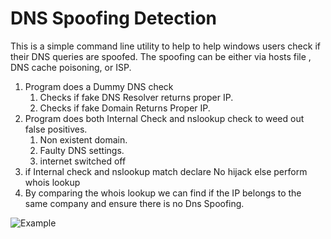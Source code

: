 # DNS Spoofing Detection #

This is a simple command line utility to help to help windows users check if their DNS queries are spoofed.
The spoofing can be either via hosts file , DNS cache poisoning, or ISP.

1. Program does a Dummy DNS check
	1. Checks if fake DNS Resolver returns proper IP.
	2. Checks if fake Domain Returns Proper IP.
2. Program does both Internal Check and nslookup check to weed out false positives.
	1. Non existent domain.
	2. Faulty DNS settings.
	3. internet switched off
3. if Internal check and nslookup match declare No hijack else perform whois lookup
4. By comparing the whois lookup we can find if the IP belongs to the same company and ensure there is no Dns Spoofing.

![Example](https://s24.postimg.org/x9yq8o0id/image.png)
